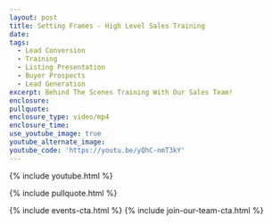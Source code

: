 ```yaml
---
layout: post
title: Setting Frames - High Level Sales Training
date:
tags:
  - Lead Conversion
  - Training
  - Listing Presentation
  - Buyer Prospects
  - Lead Generation
excerpt: Behind The Scenes Training With Our Sales Team!
enclosure:
pullquote:
enclosure_type: video/mp4
enclosure_time:
use_youtube_image: true
youtube_alternate_image:
youtube_code: 'https://youtu.be/yQhC-nmT3kY'
---
```


{% include youtube.html %}

{% include pullquote.html %}

{% include events-cta.html %} {% include join-our-team-cta.html %}